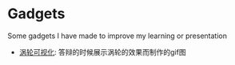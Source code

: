 # Gadgets
Some gadgets I have made to improve my learning or presentation
- [涡轮可视化](https://github.com/Lynn-Luyp/Gadgets/tree/main/%E6%B6%A1%E8%BD%AE%E5%8F%AF%E8%A7%86%E5%8C%96): 答辩的时候展示涡轮的效果而制作的gif图
